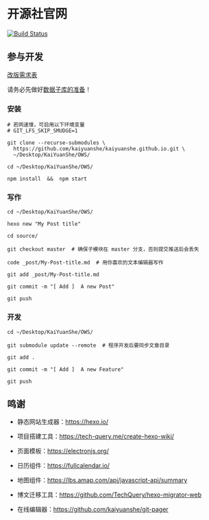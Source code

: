 # 开源社官网

[![Build Status](https://travis-ci.org/kaiyuanshe/kaiyuanshe.github.io.svg?branch=hexo)](https://travis-ci.org/kaiyuanshe/kaiyuanshe.github.io)

## 参与开发

[改版需求表](https://shimo.im/sheets/NserO6Sk5p0GMxz5/MODOC)

请务必先做好[数据子库的准备](https://github.com/kaiyuanshe/Wiki/#%E6%9C%AC%E6%9C%BA%E7%BC%96%E8%BE%91)！

### 安装

```shell
# 若网速慢，可启用以下环境变量
# GIT_LFS_SKIP_SMUDGE=1

git clone --recurse-submodules \
  https://github.com/kaiyuanshe/kaiyuanshe.github.io.git \
  ~/Desktop/KaiYuanShe/OWS/

cd ~/Desktop/KaiYuanShe/OWS/

npm install  &&  npm start
```

### 写作

```shell
cd ~/Desktop/KaiYuanShe/OWS/

hexo new "My Post title"

cd source/

git checkout master  # 确保子模块在 master 分支，否则提交推送后会丢失

code _post/My-Post-title.md  # 用你喜欢的文本编辑器写作

git add _post/My-Post-title.md

git commit -m "[ Add ]  A new Post"

git push
```

### 开发

```shell
cd ~/Desktop/KaiYuanShe/OWS/

git submodule update --remote  # 程序开发后要同步文章目录

git add .

git commit -m "[ Add ]  A new Feature"

git push
```

## 鸣谢

- 静态网站生成器：https://hexo.io/

- 项目搭建工具：https://tech-query.me/create-hexo-wiki/

- 页面模板：https://electronjs.org/

- 日历组件：https://fullcalendar.io/

- 地图组件：https://lbs.amap.com/api/javascript-api/summary

- 博文迁移工具：https://github.com/TechQuery/hexo-migrator-web

- 在线编辑器：https://github.com/kaiyuanshe/git-pager
